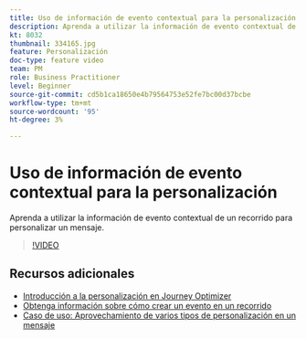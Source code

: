 ```yaml
---
title: Uso de información de evento contextual para la personalización
description: Aprenda a utilizar la información de evento contextual de un recorrido para personalizar un mensaje.
kt: 8032
thumbnail: 334165.jpg
feature: Personalización
doc-type: feature video
team: PM
role: Business Practitioner
level: Beginner
source-git-commit: cd5b1ca18650e4b79564753e52fe7bc00d37bcbe
workflow-type: tm+mt
source-wordcount: '95'
ht-degree: 3%

---
```



# Uso de información de evento contextual para la personalización

Aprenda a utilizar la información de evento contextual de un recorrido para personalizar un mensaje.

>[!VIDEO](https://video.tv.adobe.com/v/334165?quality=12)

## Recursos adicionales

* [Introducción a la personalización en Journey Optimizer](https://experienceleague.adobe.com/docs/journey-optimizer/using/create-messages/personalization/personalize.html)
* [Obtenga información sobre cómo crear un evento en un recorrido](https://experienceleague.adobe.com/docs/journey-optimizer/using/get-started/configure-journeys/events-journeys/unitary-events/about-creating.html)
* [Caso de uso: Aprovechamiento de varios tipos de personalización en un mensaje](https://experienceleague.adobe.com/docs/journey-optimizer/using/create-messages/personalization/personalization-use-case.html)
